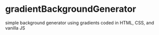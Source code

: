 # gradientBackgroundGenerator
simple background generator using gradients
coded in HTML, CSS, and vanilla JS
